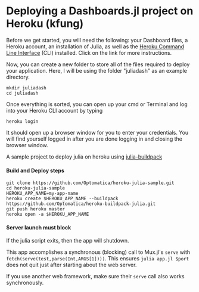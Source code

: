 # Deploying a Dashboards.jl project on Heroku (kfung)

Before we get started, you will need the following: your Dashboard files, a Heroku account, an installation of Julia, as well as the [Heroku Command Line Interface](https://devcenter.heroku.com/articles/heroku-cli#download-and-install) (CLI) installed. Click on the link for more instructions.

Now, you can create a new folder to store all of the files required to deploy your application. Here, I will be using the folder "juliadash" as an example directory.

```
mkdir juliadash
cd juliadash
```

Once everything is sorted, you can open up your cmd or Terminal and log into your Heroku CLI account by typing
```
heroku login
```
It should open up a browser window for you to enter your credentials. You will find yourself logged in after you are done logging in and closing the browser window.




A sample project to deploy julia on heroku using [julia-buildpack](https://github.com/Optomatica/heroku-buildpack-julia)

#### Build and Deploy steps
```
git clone https://github.com/Optomatica/heroku-julia-sample.git
cd heroku-julia-sample
HEROKU_APP_NAME=my-app-name
heroku create $HEROKU_APP_NAME --buildpack https://github.com/Optomatica/heroku-buildpack-julia.git
git push heroku master
heroku open -a $HEROKU_APP_NAME
```

#### Server launch must block

If the julia script exits, then the app will shutdown.

This app accomplishes a synchronous (blocking) call to Mux.jl's `serve` with `fetch(serve(test,parse(Int,ARGS[1])))`. This ensures `julia app.jl $port` does not quit just after starting about the web server.

If you use another web framework, make sure their `serve` call also works synchronously.
